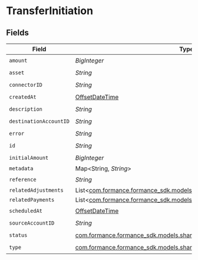 # TransferInitiation


## Fields

| Field                                                                                                                             | Type                                                                                                                              | Required                                                                                                                          | Description                                                                                                                       | Example                                                                                                                           |
| --------------------------------------------------------------------------------------------------------------------------------- | --------------------------------------------------------------------------------------------------------------------------------- | --------------------------------------------------------------------------------------------------------------------------------- | --------------------------------------------------------------------------------------------------------------------------------- | --------------------------------------------------------------------------------------------------------------------------------- |
| `amount`                                                                                                                          | *BigInteger*                                                                                                                      | :heavy_check_mark:                                                                                                                | N/A                                                                                                                               |                                                                                                                                   |
| `asset`                                                                                                                           | *String*                                                                                                                          | :heavy_check_mark:                                                                                                                | N/A                                                                                                                               | USD                                                                                                                               |
| `connectorID`                                                                                                                     | *String*                                                                                                                          | :heavy_check_mark:                                                                                                                | N/A                                                                                                                               |                                                                                                                                   |
| `createdAt`                                                                                                                       | [OffsetDateTime](https://docs.oracle.com/javase/8/docs/api/java/time/OffsetDateTime.html)                                         | :heavy_check_mark:                                                                                                                | N/A                                                                                                                               |                                                                                                                                   |
| `description`                                                                                                                     | *String*                                                                                                                          | :heavy_check_mark:                                                                                                                | N/A                                                                                                                               |                                                                                                                                   |
| `destinationAccountID`                                                                                                            | *String*                                                                                                                          | :heavy_check_mark:                                                                                                                | N/A                                                                                                                               |                                                                                                                                   |
| `error`                                                                                                                           | *String*                                                                                                                          | :heavy_check_mark:                                                                                                                | N/A                                                                                                                               |                                                                                                                                   |
| `id`                                                                                                                              | *String*                                                                                                                          | :heavy_check_mark:                                                                                                                | N/A                                                                                                                               | XXX                                                                                                                               |
| `initialAmount`                                                                                                                   | *BigInteger*                                                                                                                      | :heavy_check_mark:                                                                                                                | N/A                                                                                                                               |                                                                                                                                   |
| `metadata`                                                                                                                        | Map<String, *String*>                                                                                                             | :heavy_minus_sign:                                                                                                                | N/A                                                                                                                               |                                                                                                                                   |
| `reference`                                                                                                                       | *String*                                                                                                                          | :heavy_check_mark:                                                                                                                | N/A                                                                                                                               |                                                                                                                                   |
| `relatedAdjustments`                                                                                                              | List<[com.formance.formance_sdk.models.shared.TransferInitiationAdjusments](../../models/shared/TransferInitiationAdjusments.md)> | :heavy_minus_sign:                                                                                                                | N/A                                                                                                                               |                                                                                                                                   |
| `relatedPayments`                                                                                                                 | List<[com.formance.formance_sdk.models.shared.TransferInitiationPayments](../../models/shared/TransferInitiationPayments.md)>     | :heavy_minus_sign:                                                                                                                | N/A                                                                                                                               |                                                                                                                                   |
| `scheduledAt`                                                                                                                     | [OffsetDateTime](https://docs.oracle.com/javase/8/docs/api/java/time/OffsetDateTime.html)                                         | :heavy_check_mark:                                                                                                                | N/A                                                                                                                               |                                                                                                                                   |
| `sourceAccountID`                                                                                                                 | *String*                                                                                                                          | :heavy_check_mark:                                                                                                                | N/A                                                                                                                               |                                                                                                                                   |
| `status`                                                                                                                          | [com.formance.formance_sdk.models.shared.TransferInitiationStatus](../../models/shared/TransferInitiationStatus.md)               | :heavy_check_mark:                                                                                                                | N/A                                                                                                                               |                                                                                                                                   |
| `type`                                                                                                                            | [com.formance.formance_sdk.models.shared.TransferInitiationType](../../models/shared/TransferInitiationType.md)                   | :heavy_check_mark:                                                                                                                | N/A                                                                                                                               |                                                                                                                                   |